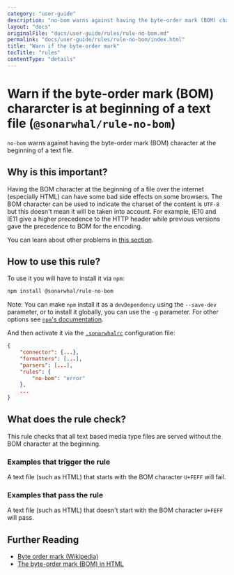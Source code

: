 ```yaml
---
category: "user-guide"
description: "no-bom warns against having the byte-order mark (BOM) character at thebeginning of a text file."
layout: "docs"
originalFile: "docs/user-guide/rules/rule-no-bom.md"
permalink: "docs/user-guide/rules/rule-no-bom/index.html"
title: "Warn if the byte-order mark"
tocTitle: "rules"
contentType: "details"
---
```

# Warn if the byte-order mark (BOM) chararcter is at beginning of a text file (`@sonarwhal/rule-no-bom`)

`no-bom` warns against having the byte-order mark (BOM) character at the
beginning of a text file.

## Why is this important?

Having the BOM character at the beginning of a file over the internet
(especially HTML) can have some bad side effects on some browsers. The BOM
character can be used to indicate the charset of the content is `UTF-8` but
this doesn't mean it will be taken into account. For example, IE10 and IE11
give a higher precedence to the HTTP header while previous versions gave the
precedence to BOM for the encoding.

You can learn about other problems in [this section][bom problems].

## How to use this rule?

To use it you will have to install it via `npm`:

```bash
npm install @sonarwhal/rule-no-bom
```

Note: You can make `npm` install it as a `devDependency` using the `--save-dev`
parameter, or to install it globally, you can use the `-g` parameter. For
other options see
[`npm`'s documentation](https://docs.npmjs.com/cli/install).

And then activate it via the [`.sonarwhalrc`][sonarwhalrc]
configuration file:

```json
{
    "connector": {...},
    "formatters": [...],
    "parsers": [...],
    "rules": {
        "no-bom": "error"
    },
    ...
}
```

## What does the rule check?

This rule checks that all text based media type files are served without the
BOM character at the beginning.

### Examples that **trigger** the rule

A text file (such as HTML) that starts with the BOM character `U+FEFF`
will fail.

### Examples that **pass** the rule

A text file (such as HTML) that doesn't start with the BOM character `U+FEFF`
will pass.

## Further Reading

* [Byte order mark (Wikipedia)][bom]
* [The byte-order mark (BOM) in HTML][bom in html]

<!-- Link labels: -->

[bom]: https://en.wikipedia.org/wiki/Byte_order_mark
[bom in html]: https://www.w3.org/International/questions/qa-byte-order-mark.en
[bom problems]: https://www.w3.org/International/questions/qa-byte-order-mark.en#problems
[sonarwhalrc]: https://sonarwhal.com/docs/user-guide/further-configuration/sonarwhalrc-formats/
